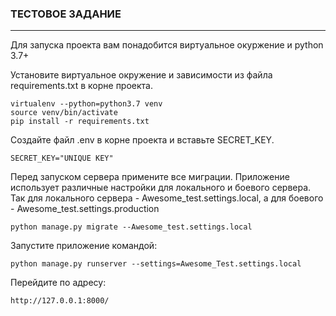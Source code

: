 ### ТЕСТОВОЕ ЗАДАНИЕ
***
Для запуска проекта вам понадобится виртуальное окуржение и python 3.7+

Установите виртуальное окружение и зависимости из файла requirements.txt в корне проекта.
```
virtualenv --python=python3.7 venv
source venv/bin/activate
pip install -r requirements.txt
```
Создайте файл .env в корне проекта и вставьте SECRET_KEY.
```
SECRET_KEY="UNIQUE KEY"
```
Перед запуском сервера примените все миграции. Приложение использует различные настройки для локального и боевого сервера.
Так для локального сервера - Awesome_test.settings.local, а для боевого - Awesome_test.settings.production
```
python manage.py migrate --Awesome_test.settings.local
```
Запустите приложение командой:
```
python manage.py runserver --settings=Awesome_Test.settings.local
```
Перейдите по адресу:
```
http://127.0.0.1:8000/
```
